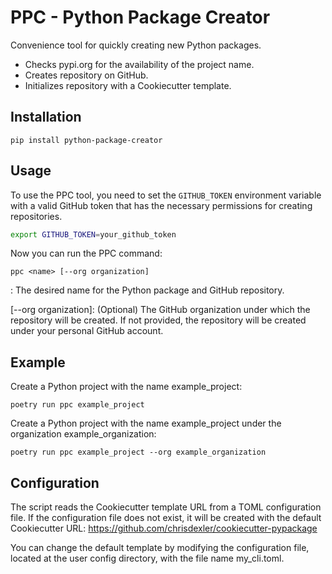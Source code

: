 # PPC - Python Package Creator

Convenience tool for quickly creating new Python packages.

* Checks pypi.org for the availability of the project name.
* Creates repository on GitHub.
* Initializes repository with a Cookiecutter template.

## Installation

```
pip install python-package-creator
```

## Usage

To use the PPC tool, you need to set the `GITHUB_TOKEN` environment variable with a valid GitHub token that has the necessary permissions for creating repositories.

```bash
export GITHUB_TOKEN=your_github_token
```

Now you can run the PPC command:

```
ppc <name> [--org organization]
```

<name>: The desired name for the Python package and GitHub repository.

[--org organization]: (Optional) The GitHub organization under which the repository will be created. If not provided, the repository will be created under your personal GitHub account.

## Example

Create a Python project with the name example_project:

```
poetry run ppc example_project
```

Create a Python project with the name example_project under the organization example_organization:

```
poetry run ppc example_project --org example_organization
```

## Configuration

The script reads the Cookiecutter template URL from a TOML configuration file. If the configuration file does not exist, it will be created with the default Cookiecutter URL: https://github.com/chrisdexler/cookiecutter-pypackage

You can change the default template by modifying the configuration file, located at the user config directory, with the file name my_cli.toml.
